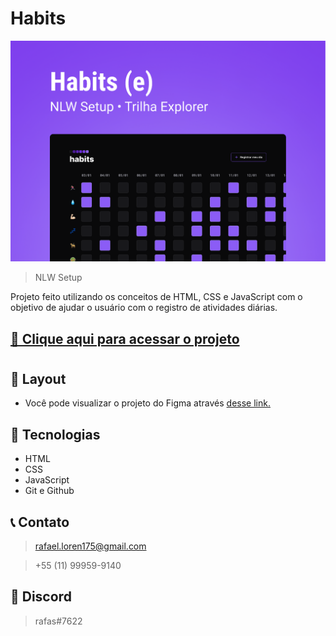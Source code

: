 # Habits
 
![preview](./.github/preview.png)

> NLW Setup

Projeto feito utilizando os conceitos de HTML, CSS e JavaScript com o objetivo de ajudar o usuário com o registro de atividades diárias.

## [🔗 Clique aqui para acessar o projeto](https://loren175.github.io/nlw-setup)

#

## 📕 Layout
- Você pode visualizar o projeto do Figma através [desse link.](https://www.figma.com/community/file/1195326661124171197)

## 🚀 Tecnologias

- HTML
- CSS
- JavaScript
- Git e Github

## 📞 Contato

>rafael.loren175@gmail.com

>+55 (11) 99959-9140


## 👾 Discord

>rafas#7622